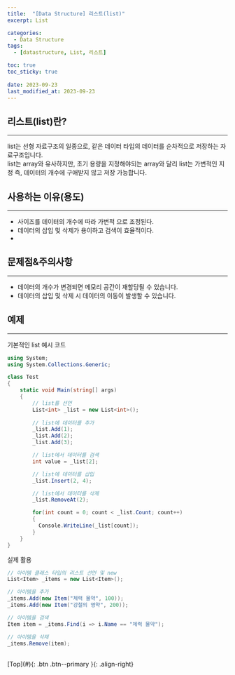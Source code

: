 ```yaml
---
title:  "[Data Structure] 리스트(list)"
excerpt: List

categories:
  - Data Structure
tags:
  - [datastructure, List, 리스트]

toc: true
toc_sticky: true
 
date: 2023-09-23
last_modified_at: 2023-09-23
---
```


## 리스트(list)란?
---
list는 선형 자료구조의 일종으로, 같은 데이터 타입의 데이터를 순차적으로 저장하는 자료구조입니다.  <br>
list는 array와 유사하지만, 초기 용량을 지정해야되는 array와 달리 list는 가변적인 지정 즉, 데이터의 개수에 구애받지 않고 저장 가능합니다.  <br>


## 사용하는 이유(용도)
---
- 사이즈를 데이터의 개수에 따라 가변적 으로 조정된다.
- 데이터의 삽입 및 삭제가 용이하고 검색이 효율적이다.
- 

## 문제점&주의사항
---
- 데이터의 개수가 변경되면 메모리 공간이 재할당될 수 있습니다.
- 데이터의 삽입 및 삭제 시 데이터의 이동이 발생할 수 있습니다.


## 예제
---

기본적인 list 예시 코드
```C#
using System;
using System.Collections.Generic;

class Test
{
    static void Main(string[] args)
    {
        // list를 선언
        List<int> _list = new List<int>();
        
        // list에 데이터를 추가
        _list.Add(1);
        _list.Add(2);
        _list.Add(3);

        // list에서 데이터를 검색
        int value = _list[2];

        // list에 데이터를 삽입
        _list.Insert(2, 4);

        // list에서 데이터를 삭제
        _list.RemoveAt(2);

        for(int count = 0; count < _list.Count; count++)
        {
          Console.WriteLine(_list[count]);
        }
    }
}
```

실제 활용
```C#
// 아이템 클래스 타입의 리스트 선언 및 new
List<Item> _items = new List<Item>();

// 아이템을 추가
_items.Add(new Item("체력 물약", 100));
_items.Add(new Item("강철의 영약", 200));

// 아이템을 검색
Item item = _items.Find(i => i.Name == "체력 물약");

// 아이템을 삭제
_items.Remove(item);
```

<br>
[Top](#){: .btn .btn--primary }{: .align-right}